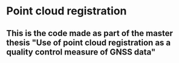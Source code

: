 # Point cloud registration
## This is the code made as part of the master thesis "Use of point cloud registration as a quality control measure of GNSS data"
